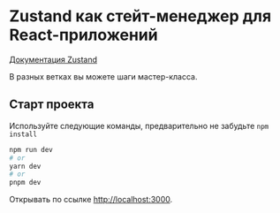 # Zustand как стейт-менеджер для React-приложений

[Документация Zustand](https://docs.pmnd.rs/zustand/getting-started/introduction)

В разных ветках вы можете шаги мастер-класса.

## Старт проекта

Используйте следующие команды, предварительно не забудьте `npm install`

```bash
npm run dev
# or
yarn dev
# or
pnpm dev
```

Открывать по ссылке [http://localhost:3000](http://localhost:3000).
